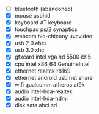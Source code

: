 - [ ] bluetooth (abandoned)
- [x] mouse usbhid
- [x] keyboard AT keyboard
- [x] touchpad ps/2 synaptics
- [x] webcam hid-chicony uvcvideo
- [x] usb 2.0 ehci
- [x] usb 3.0 xhci
- [x] gfxcard intel vga hd 5500 i915
- [x] cpu intel x86_64 GenuineIntel
- [x] ethernet realtek r8169
- [x] ethernet android usb net share
- [x] wifi qualcomm atheros at9k
- [x] audio intel-hda-realtek
- [x] audio intel-hda-hdmi
- [x] disk sata ahci sd

